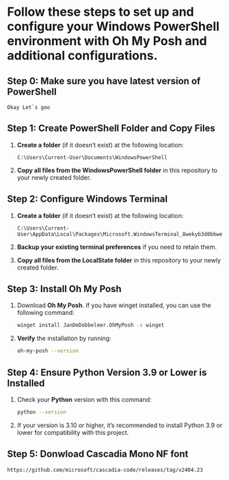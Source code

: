 # Follow these steps to set up and configure your Windows PowerShell environment with Oh My Posh and additional configurations.

## Step 0: Make sure you have latest version of PowerShell
```plaintext
Okay Let`s goo
```
## Step 1: Create PowerShell Folder and Copy Files

1. **Create a folder** (if it doesn’t exist) at the following location:

   ```plaintext
   C:\Users\Current-User\Documents\WindowsPowerShell
    ```

2. **Copy all files from the __WindowsPowerShell__ folder** in this repository to your newly created folder.


## Step 2: Configure Windows Terminal

1. **Create a folder** (if it doesn’t exist) at the following location:
    ```plaintext
    C:\Users\Current-User\AppData\Local\Packages\Microsoft.WindowsTerminal_8wekyb3d8bbwe\LocalState
    ```

2. **Backup your existing terminal preferences** if you need to retain them.

3. **Copy all files from the __LocalState__ folder** in this repository to your newly created folder.


## Step 3: Install Oh My Posh

1. Download **Oh My Posh**. If you have winget installed, you can use the following command:
    ```bash
    winget install JanDeDobbeleer.OhMyPosh -s winget
    ```
2. **Verify** the installation by running:  
    ```bash
    oh-my-posh --version
    ```

## Step 4: Ensure Python Version 3.9 or Lower is Installed

1. Check your **Python** version with this command:
    ```bash
    python --version
    ```

2. If your version is 3.10 or higher, it’s recommended to install Python 3.9 or lower for compatibility with this project.


## Step 5: Donwload Cascadia Mono NF font 

```plaintext
https://github.com/microsoft/cascadia-code/releases/tag/v2404.23 
```


